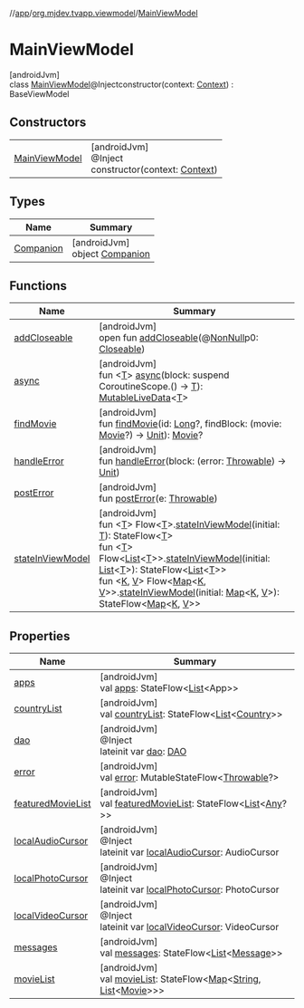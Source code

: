 //[app](../../../index.md)/[org.mjdev.tvapp.viewmodel](../index.md)/[MainViewModel](index.md)

# MainViewModel

[androidJvm]\
class [MainViewModel](index.md)@Injectconstructor(context: [Context](https://developer.android.com/reference/kotlin/android/content/Context.html)) : BaseViewModel

## Constructors

| | |
|---|---|
| [MainViewModel](-main-view-model.md) | [androidJvm]<br>@Inject<br>constructor(context: [Context](https://developer.android.com/reference/kotlin/android/content/Context.html)) |

## Types

| Name | Summary |
|---|---|
| [Companion](-companion/index.md) | [androidJvm]<br>object [Companion](-companion/index.md) |

## Functions

| Name | Summary |
|---|---|
| [addCloseable](index.md#264516373%2FFunctions%2F-912451524) | [androidJvm]<br>open fun [addCloseable](index.md#264516373%2FFunctions%2F-912451524)(@[NonNull](https://developer.android.com/reference/kotlin/androidx/annotation/NonNull.html)p0: [Closeable](https://developer.android.com/reference/kotlin/java/io/Closeable.html)) |
| [async](index.md#-200673142%2FFunctions%2F-912451524) | [androidJvm]<br>fun &lt;[T](index.md#-200673142%2FFunctions%2F-912451524)&gt; [async](index.md#-200673142%2FFunctions%2F-912451524)(block: suspend CoroutineScope.() -&gt; [T](index.md#-200673142%2FFunctions%2F-912451524)): [MutableLiveData](https://developer.android.com/reference/kotlin/androidx/lifecycle/MutableLiveData.html)&lt;[T](index.md#-200673142%2FFunctions%2F-912451524)&gt; |
| [findMovie](find-movie.md) | [androidJvm]<br>fun [findMovie](find-movie.md)(id: [Long](https://kotlinlang.org/api/latest/jvm/stdlib/kotlin/-long/index.html)?, findBlock: (movie: [Movie](../../org.mjdev.tvapp.data.local/-movie/index.md)?) -&gt; [Unit](https://kotlinlang.org/api/latest/jvm/stdlib/kotlin/-unit/index.html)): [Movie](../../org.mjdev.tvapp.data.local/-movie/index.md)? |
| [handleError](index.md#-451859271%2FFunctions%2F-912451524) | [androidJvm]<br>fun [handleError](index.md#-451859271%2FFunctions%2F-912451524)(block: (error: [Throwable](https://kotlinlang.org/api/latest/jvm/stdlib/kotlin/-throwable/index.html)) -&gt; [Unit](https://kotlinlang.org/api/latest/jvm/stdlib/kotlin/-unit/index.html)) |
| [postError](index.md#-1034559276%2FFunctions%2F-912451524) | [androidJvm]<br>fun [postError](index.md#-1034559276%2FFunctions%2F-912451524)(e: [Throwable](https://kotlinlang.org/api/latest/jvm/stdlib/kotlin/-throwable/index.html)) |
| [stateInViewModel](index.md#2111298717%2FExtensions%2F-912451524) | [androidJvm]<br>fun &lt;[T](index.md#2111298717%2FExtensions%2F-912451524)&gt; Flow&lt;[T](index.md#2111298717%2FExtensions%2F-912451524)&gt;.[stateInViewModel](index.md#2111298717%2FExtensions%2F-912451524)(initial: [T](index.md#2111298717%2FExtensions%2F-912451524)): StateFlow&lt;[T](index.md#2111298717%2FExtensions%2F-912451524)&gt;<br>fun &lt;[T](index.md#2036838961%2FExtensions%2F-912451524)&gt; Flow&lt;[List](https://kotlinlang.org/api/latest/jvm/stdlib/kotlin.collections/-list/index.html)&lt;[T](index.md#2036838961%2FExtensions%2F-912451524)&gt;&gt;.[stateInViewModel](index.md#2036838961%2FExtensions%2F-912451524)(initial: [List](https://kotlinlang.org/api/latest/jvm/stdlib/kotlin.collections/-list/index.html)&lt;[T](index.md#2036838961%2FExtensions%2F-912451524)&gt;): StateFlow&lt;[List](https://kotlinlang.org/api/latest/jvm/stdlib/kotlin.collections/-list/index.html)&lt;[T](index.md#2036838961%2FExtensions%2F-912451524)&gt;&gt;<br>fun &lt;[K](index.md#79054941%2FExtensions%2F-912451524), [V](index.md#79054941%2FExtensions%2F-912451524)&gt; Flow&lt;[Map](https://kotlinlang.org/api/latest/jvm/stdlib/kotlin.collections/-map/index.html)&lt;[K](index.md#79054941%2FExtensions%2F-912451524), [V](index.md#79054941%2FExtensions%2F-912451524)&gt;&gt;.[stateInViewModel](index.md#79054941%2FExtensions%2F-912451524)(initial: [Map](https://kotlinlang.org/api/latest/jvm/stdlib/kotlin.collections/-map/index.html)&lt;[K](index.md#79054941%2FExtensions%2F-912451524), [V](index.md#79054941%2FExtensions%2F-912451524)&gt;): StateFlow&lt;[Map](https://kotlinlang.org/api/latest/jvm/stdlib/kotlin.collections/-map/index.html)&lt;[K](index.md#79054941%2FExtensions%2F-912451524), [V](index.md#79054941%2FExtensions%2F-912451524)&gt;&gt; |

## Properties

| Name | Summary |
|---|---|
| [apps](apps.md) | [androidJvm]<br>val [apps](apps.md): StateFlow&lt;[List](https://kotlinlang.org/api/latest/jvm/stdlib/kotlin.collections/-list/index.html)&lt;App&gt;&gt; |
| [countryList](country-list.md) | [androidJvm]<br>val [countryList](country-list.md): StateFlow&lt;[List](https://kotlinlang.org/api/latest/jvm/stdlib/kotlin.collections/-list/index.html)&lt;[Country](../../org.mjdev.tvapp.data.local/-country/index.md)&gt;&gt; |
| [dao](dao.md) | [androidJvm]<br>@Inject<br>lateinit var [dao](dao.md): [DAO](../../org.mjdev.tvapp.database/-d-a-o/index.md) |
| [error](index.md#-1585900825%2FProperties%2F-912451524) | [androidJvm]<br>val [error](index.md#-1585900825%2FProperties%2F-912451524): MutableStateFlow&lt;[Throwable](https://kotlinlang.org/api/latest/jvm/stdlib/kotlin/-throwable/index.html)?&gt; |
| [featuredMovieList](featured-movie-list.md) | [androidJvm]<br>val [featuredMovieList](featured-movie-list.md): StateFlow&lt;[List](https://kotlinlang.org/api/latest/jvm/stdlib/kotlin.collections/-list/index.html)&lt;[Any](https://kotlinlang.org/api/latest/jvm/stdlib/kotlin/-any/index.html)?&gt;&gt; |
| [localAudioCursor](local-audio-cursor.md) | [androidJvm]<br>@Inject<br>lateinit var [localAudioCursor](local-audio-cursor.md): AudioCursor |
| [localPhotoCursor](local-photo-cursor.md) | [androidJvm]<br>@Inject<br>lateinit var [localPhotoCursor](local-photo-cursor.md): PhotoCursor |
| [localVideoCursor](local-video-cursor.md) | [androidJvm]<br>@Inject<br>lateinit var [localVideoCursor](local-video-cursor.md): VideoCursor |
| [messages](messages.md) | [androidJvm]<br>val [messages](messages.md): StateFlow&lt;[List](https://kotlinlang.org/api/latest/jvm/stdlib/kotlin.collections/-list/index.html)&lt;[Message](../../org.mjdev.tvapp.data.local/-message/index.md)&gt;&gt; |
| [movieList](movie-list.md) | [androidJvm]<br>val [movieList](movie-list.md): StateFlow&lt;[Map](https://kotlinlang.org/api/latest/jvm/stdlib/kotlin.collections/-map/index.html)&lt;[String](https://kotlinlang.org/api/latest/jvm/stdlib/kotlin/-string/index.html), [List](https://kotlinlang.org/api/latest/jvm/stdlib/kotlin.collections/-list/index.html)&lt;[Movie](../../org.mjdev.tvapp.data.local/-movie/index.md)&gt;&gt;&gt; |
